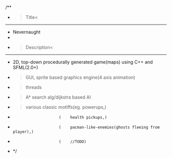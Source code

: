 /**
 *  >Title<
 *  *******
 * Nevernaught
 *
 * >Description<
 * *************
 * 2D, top-down procedurally generated game(maps) using C++ and SFML(2.0+)
 * >GUI, sprite based graphics engine(4 axis animation)
 * >threads
 * >A* search alg/dijkstra based AI
 * >various classic motiffs(eg. powerups,)
 *                         (    health pickups,)
 *                         (    pacman-like-enemies(ghosts fleeing from player),)
 *                         (    //TODO)
 * */
